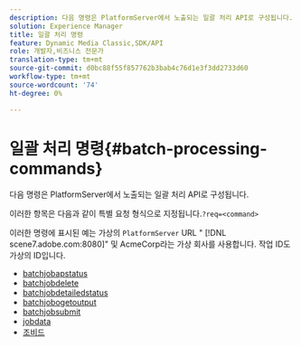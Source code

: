 ```yaml
---
description: 다음 명령은 PlatformServer에서 노출되는 일괄 처리 API로 구성됩니다.
solution: Experience Manager
title: 일괄 처리 명령
feature: Dynamic Media Classic,SDK/API
role: 개발자,비즈니스 전문가
translation-type: tm+mt
source-git-commit: d0bc88f55f857762b3bab4c76d1e3f3dd2733d60
workflow-type: tm+mt
source-wordcount: '74'
ht-degree: 0%

---
```



# 일괄 처리 명령{#batch-processing-commands}

다음 명령은 PlatformServer에서 노출되는 일괄 처리 API로 구성됩니다.

이러한 항목은 다음과 같이 특별 요청 형식으로 지정됩니다.`?req=<command>`

이러한 명령에 표시된 예는 가상의 `PlatformServer` URL &quot; [!DNL scene7.adobe.com:8080]&quot; 및 AcmeCorp라는 가상 회사를 사용합니다. 작업 ID도 가상의 ID입니다.

* [batchjobapstatus](r-batchjobbriefstatus.md)
* [batchjobdelete](r-batchjobdelete.md)
* [batchjobdetailedstatus](r-batchjobdetailedstatus.md)
* [batchjobogetoutput](r-batchjobgetoutput.md)
* [batchjobsubmit](r-batchjobsubmit.md)
* [jobdata](r-jobdata.md)
* [조비드](r-jobid.md)